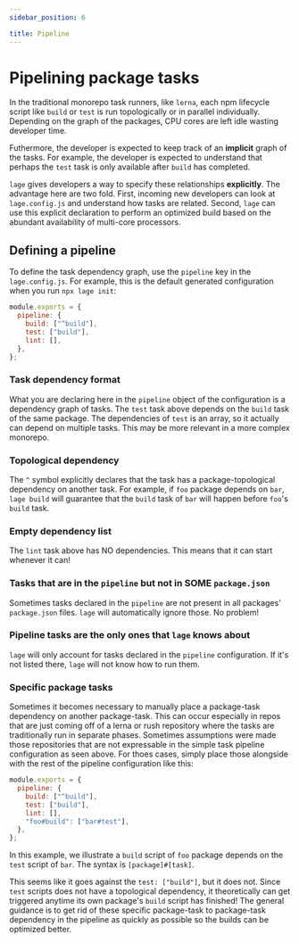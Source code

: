 ```yaml
---
sidebar_position: 6

title: Pipeline
---
```


# Pipelining package tasks

In the traditional monorepo task runners, like `lerna`, each npm lifecycle script like `build` or `test` is run topologically or in parallel individually. Depending on the graph of the packages, CPU cores are left idle wasting developer time.

Futhermore, the developer is expected to keep track of an **implicit** graph of the tasks. For example, the developer is expected to understand that perhaps the `test` task is only available after `build` has completed.

`lage` gives developers a way to specify these relationships **explicitly**. The advantage here are two fold. First, incoming new developers can look at `lage.config.js` and understand how tasks are related. Second, `lage` can use this explicit declaration to perform an optimized build based on the abundant availability of multi-core processors.

## Defining a pipeline

To define the task dependency graph, use the `pipeline` key in the `lage.config.js`. For example, this is the default generated configuration when you run `npx lage init`:

```js
module.exports = {
  pipeline: {
    build: ["^build"],
    test: ["build"],
    lint: [],
  },
};
```

### Task dependency format

What you are declaring here in the `pipeline` object of the configuration is a dependency graph of tasks. The `test` task above depends on the `build` task of the same package. The dependencies of `test` is an array, so it actually can depend on multiple tasks. This may be more relevant in a more complex monorepo.

### Topological dependency

The `^` symbol explicitly declares that the task has a package-topological dependency on another task. For example, if `foo` package depends on `bar`, `lage build` will guarantee that the `build` task of `bar` will happen before `foo`'s `build` task.

### Empty dependency list

The `lint` task above has NO dependencies. This means that it can start whenever it can!

### Tasks that are in the `pipeline` but not in SOME `package.json`

Sometimes tasks declared in the `pipeline` are not present in all packages' `package.json` files. `lage` will automatically ignore those. No problem!

### Pipeline tasks are the only ones that `lage` knows about

`lage` will only account for tasks declared in the `pipeline` configuration. If it's not listed there, `lage` will not know how to run them.

### Specific package tasks

Sometimes it becomes necessary to manually place a package-task dependency on another package-task. This can occur especially in repos that are just coming off of a lerna or rush repository where the tasks are traditionally run in separate phases. Sometimes assumptions were made those repositories that are not expressable in the simple task pipeline configuration as seen above. For thoes cases, simply place those alongside with the rest of the pipeline configuration like this:

```js
module.exports = {
  pipeline: {
    build: ["^build"],
    test: ["build"],
    lint: [],
    "foo#build": ["bar#test"],
  },
};
```

In this example, we illustrate a `build` script of `foo` package depends on the `test` script of `bar`. The syntax is `[package]#[task]`.

This seems like it goes against the `test: ["build"]`, but it does not. Since `test` scripts does not have a topological dependency, it theoretically can get triggered anytime its own package's `build` script has finished! The general guidance is to get rid of these specific package-task to package-task dependency in the pipeline as quickly as possible so the builds can be optimized better.
